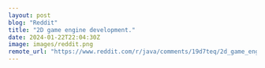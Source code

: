 ```yaml
---
layout: post
blog: "Reddit"
title: "2D game engine development."
date: 2024-01-22T22:04:30Z
image: images/reddit.png
remote_url: "https://www.reddit.com/r/java/comments/19d7teq/2d_game_engine_development/"
---
```


